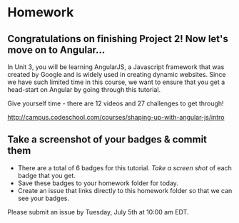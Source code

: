 # Homework

## Congratulations on finishing Project 2! Now let's move on to Angular...

In Unit 3, you will be learning AngularJS, a Javascript framework that was created by Google and is widely used in creating dynamic websites. Since we have such limited time in this course, we want to ensure that you get a head-start on Angular by going through this tutorial.

Give yourself time - there are 12 videos and 27 challenges to get through!

http://campus.codeschool.com/courses/shaping-up-with-angular-js/intro

## Take a screenshot of your badges & commit them

- There are a total of 6 badges for this tutorial. *Take a screen shot* of each badge that you get. 
- Save these badges to your homework folder for today.
- Create an issue that links directly to this homework folder so that we can see your badges.

Please submit an issue by Tuesday, July 5th at 10:00 am EDT.

